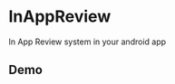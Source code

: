 # InAppReview
In App Review system in your android app
## Demo
[](https://user-images.githubusercontent.com/46995327/126856772-7e73c72f-c904-4126-894d-10cc4b6f36e8.mp4)
